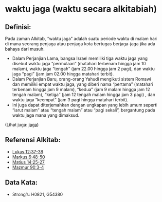 # waktu jaga (waktu secara alkitabiah)

## Definisi:

Pada zaman Alkitab, “waktu jaga” adalah suatu periode waktu di malam hari di mana seorang penjaga atau penjaga kota bertugas berjaga-jaga jika ada bahaya dari musuh.

* Dalam Perjanjian Lama, bangsa Israel memiliki tiga waktu jaga yang disebut waktu jaga “permulaan” (matahari terbenam hingga jam 10 malam), waktu jaga “tengah” (jam 22.00 hingga jam 2 pagi), dan waktu jaga “pagi” (jam jam 02.00 hingga matahari terbit).
* Dalam Perjanjian Baru, orang-orang Yahudi mengikuti sistem Romawi dan memiliki empat waktu jaga, yang diberi nama “pertama” (matahari terbenam hingga jam 9 malam), “kedua” (jam 9 malam hingga jam 12 tengah malam), “ketiga” (jam 12 tengah malam hingga jam 3 pagi) , dan waktu jaga “keempat” (jam 3 pagi hingga matahari terbit).
* Ini juga dapat diterjemahkan dengan ungkapan yang lebih umum seperti “larut malam” atau “tengah malam” atau “pagi sekali”, bergantung pada waktu jaga mana yang dimaksud.

(Lihat juga: [jaga](../other/watch.md))

## Referensi Alkitab:

* [Lukas 12:37-38](rc://en/tn/help/luk/12/37)
* [Markus 6:48-50](rc://en/tn/help/mrk/06/48)
* [Matius 14:25-27](rc://en/tn/help/mat/14/25)
* [Mazmur 90:3-4](rc://en/tn/help/psa/090/003)

## Data Kata:

* Strong’s: H0821, G54380
